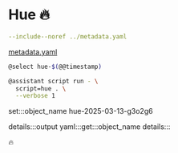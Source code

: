 # Hue 🔥

```yaml
--include--noref ../metadata.yaml
```
[metadata.yaml](../metadata.yaml)

```bash
@select hue-$(@@timestamp)

@assistant script run - \
  script=hue . \
  --verbose 1
```

set:::object_name hue-2025-03-13-g3o2g6

details:::output
yaml:::get:::object_name
details:::

🔥